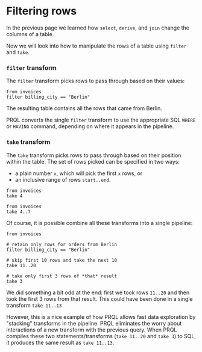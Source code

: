 # Filtering rows

In the previous page we learned how `select`, `derive`, and `join` change the
columns of a table.

Now we will look into how to manipulate the rows of a table using `filter` and
`take`.

### `filter` transform

The `filter` transform picks rows to pass through based on their values:

```prql no-eval
from invoices
filter billing_city == "Berlin"
```

The resulting table contains all the rows that came from Berlin.

PRQL converts the single `filter` transform to use the appropriate SQL `WHERE`
or `HAVING` command, depending on where it appears in the pipeline.

### `take` transform

The `take` transform picks rows to pass through based on their position within
the table. The set of rows picked can be specified in two ways:

- a plain number `x`, which will pick the first `x` rows, or
- an inclusive range of rows `start..end`.

```prql no-eval
from invoices
take 4
```

```prql no-eval
from invoices
take 4..7
```

Of course, it is possible combine all these transforms into a single pipeline:

```prql no-eval
from invoices

# retain only rows for orders from Berlin
filter billing_city == "Berlin"

# skip first 10 rows and take the next 10
take 11..20

# take only first 3 rows of *that* result
take 3
```

We did something a bit odd at the end: first we took rows `11..20` and then took
the first 3 rows from that result. This could have been done in a single
transform `take 11..13`

However, this is a nice example of how PRQL allows fast data exploration by
"stacking" transforms in the pipeline. PRQL eliminates the worry about
interactions of a new transform with the previous query. When PRQL compiles
these two statements/transforms (`take 11..20` and `take 3`) to SQL, it produces
the same result as `take 11..13`.
